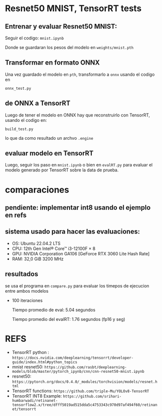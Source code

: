 # Resnet50 MNIST, TensorRT tests

## Entrenar y evaluar Resnet50 MNIST:

Seguir el codigo: `mnist.ipynb`

Donde se guardaran los pesos del modelo en `weights/mnist.pth`

## Transformar en formato ONNX

Una vez guardado el modelo en `pth`, transformarlo a `onnx` usando el codigo en

``` 
onnx_test.py
```

## de ONNX a  TensorRT

Luego de tener el modelo en ONNX hay que reconstruirlo con TensorRT, usando el codigo en:

``` 
build_test.py
```

lo que da como resultado un archvo `.engine`


## evaluar modelo en TensorRT

Luego, seguir los paso en `mnist.ipynb` o bien en `evalRT.py` para evaluar el modelo generado por TensorRT sobre la data de prueba. 

# comparaciones
## pendiente: implementar int8 usando el ejemplo en refs
## sistema usado para hacer las evaluaciones:

* OS: Ubuntu 22.04.2 LTS
* CPU: 12th Gen Intel® Core™ i3-12100F × 8
* GPU: NVIDIA Corporation GA106 [GeForce RTX 3060 Lite Hash Rate]
* RAM: 32,0 GiB 3200 MHz

## resultados
se usa el programa en `compare.py` para evaluar los timepos de ejecucion entre ambos modelos

* 100 iteraciones

    Tiempo promedio de eval: 5.04 segundos

    Tiempo promedio del evalRT: 1.76 segundos (fp16 y seg)

# REFS
* TensorRT python : `https://docs.nvidia.com/deeplearning/tensorrt/developer-guide/index.html#python_topics`
* mnist resnet50: `https://github.com/rasbt/deeplearning-models/blob/master/pytorch_ipynb/cnn/cnn-resnet50-mnist.ipynb`
* resnet50: `https://pytorch.org/docs/0.4.0/_modules/torchvision/models/resnet.html`
* TensorRT functions: `https://github.com/triple-Mu/YOLOv8-TensorRT`
* TensorRT INT8 Example: `https://github.com/srihari-humbarwadi/retinanet-tensorflow2.x/tree/dfff5019ad515dda5c4753343c970d97af494f60/retinanet/tensorrt`
